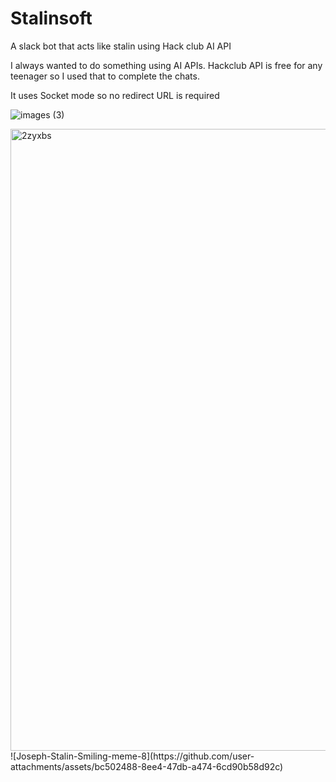 # Stalinsoft

A slack bot that acts like stalin using Hack club AI API

I always wanted to do something using AI APIs. Hackclub API is free for any teenager so I used that to complete the chats.

It uses Socket mode so no redirect URL is required


![images (3)](https://github.com/user-attachments/assets/7e11e593-37c2-41bb-8288-6b1a64a2150c)

<img width="995" height="995" alt="2zyxbs" src="https://github.com/user-attachments/assets/347a0793-10af-4a5f-9032-a0d9bf384d1b" />
![Joseph-Stalin-Smiling-meme-8](https://github.com/user-attachments/assets/bc502488-8ee4-47db-a474-6cd90b58d92c)
